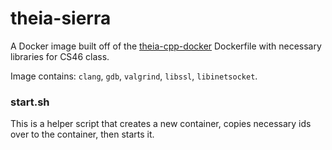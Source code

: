 # theia-sierra

A Docker image built off of the [theia-cpp-docker](https://github.com/theia-ide/theia-apps/tree/master/theia-cpp-docker) Dockerfile with necessary libraries for CS46 class.

Image contains: `clang`, `gdb`, `valgrind`, `libssl`, `libinetsocket`.

### start.sh

This is a helper script that creates a new container, copies necessary ids over to the container, then starts it.
